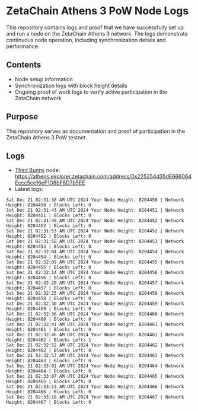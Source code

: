 # ZetaChain Athens 3 PoW Node Logs
This repository contains logs and proof that we have successfully set up and run a node on the ZetaChain Athens 3 network. The logs demonstrate continuous node operation, including synchronization details and performance.

## Contents
- Node setup information
- Synchronization logs with block height details
- Ongoing proof of work logs to verify active participation in the ZetaChain network

## Purpose
This repository serves as documentation and proof of participation in the ZetaChain Athens 3 PoW testnet.

## Logs

- [Third Bunny](https://thirdbunny.xyz/) node: https://athens.explorer.zetachain.com/address/0x225254d35dE666064Eccc5ce16eF1D8bF8D7b5EE
- Latest logs:
```
Sat Dec 21 02:31:38 AM UTC 2024 Your Node Height: 8204450 | Network Height: 8204450 | Blocks Left: 0
Sat Dec 21 02:31:43 AM UTC 2024 Your Node Height: 8204451 | Network Height: 8204451 | Blocks Left: 0
Sat Dec 21 02:31:48 AM UTC 2024 Your Node Height: 8204452 | Network Height: 8204452 | Blocks Left: 0
Sat Dec 21 02:31:53 AM UTC 2024 Your Node Height: 8204452 | Network Height: 8204452 | Blocks Left: 0
Sat Dec 21 02:31:58 AM UTC 2024 Your Node Height: 8204453 | Network Height: 8204453 | Blocks Left: 0
Sat Dec 21 02:32:04 AM UTC 2024 Your Node Height: 8204454 | Network Height: 8204454 | Blocks Left: 0
Sat Dec 21 02:32:09 AM UTC 2024 Your Node Height: 8204455 | Network Height: 8204455 | Blocks Left: 0
Sat Dec 21 02:32:14 AM UTC 2024 Your Node Height: 8204456 | Network Height: 8204456 | Blocks Left: 0
Sat Dec 21 02:32:20 AM UTC 2024 Your Node Height: 8204457 | Network Height: 8204457 | Blocks Left: 0
Sat Dec 21 02:32:25 AM UTC 2024 Your Node Height: 8204458 | Network Height: 8204458 | Blocks Left: 0
Sat Dec 21 02:32:30 AM UTC 2024 Your Node Height: 8204459 | Network Height: 8204459 | Blocks Left: 0
Sat Dec 21 02:32:36 AM UTC 2024 Your Node Height: 8204460 | Network Height: 8204460 | Blocks Left: 0
Sat Dec 21 02:32:41 AM UTC 2024 Your Node Height: 8204461 | Network Height: 8204461 | Blocks Left: 0
Sat Dec 21 02:32:46 AM UTC 2024 Your Node Height: 8204461 | Network Height: 8204462 | Blocks Left: 1
Sat Dec 21 02:32:52 AM UTC 2024 Your Node Height: 8204462 | Network Height: 8204462 | Blocks Left: 0
Sat Dec 21 02:32:57 AM UTC 2024 Your Node Height: 8204463 | Network Height: 8204463 | Blocks Left: 0
Sat Dec 21 02:33:02 AM UTC 2024 Your Node Height: 8204464 | Network Height: 8204464 | Blocks Left: 0
Sat Dec 21 02:33:07 AM UTC 2024 Your Node Height: 8204465 | Network Height: 8204465 | Blocks Left: 0
Sat Dec 21 02:33:13 AM UTC 2024 Your Node Height: 8204466 | Network Height: 8204466 | Blocks Left: 0
Sat Dec 21 02:33:18 AM UTC 2024 Your Node Height: 8204467 | Network Height: 8204467 | Blocks Left: 0
```
